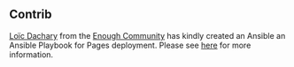 ## Contrib

[Loïc Dachary](https://dachary.org) from the [Enough
Community](https://enough.community) has kindly created an Ansible an
Ansible Playbook for Pages deployment. Please see
[here](https://enough-community.readthedocs.io/en/latest/services/pages.html)
for more information.
